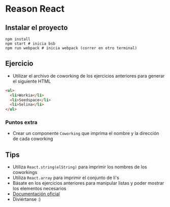 # Reason React

## Instalar el proyecto

```shell
npm install
npm start # inicia bsb
npm run webpack # inicia webpack (correr en otro terminal)
```

## Ejercicio

- Utilizar el archivo de coworking de los ejercicios anteriores para generar el siguiente HTML

```html
<ul>
  <li>Workia</li>
  <li>Seedspace</li>
  <li>Selina</li>
</ul>
```

### Puntos extra

- Crear un componente `Coworking` que imprima el nombre y la dirección de cada coworking

## Tips

- Utiliza `React.string(elString)` para imprimir los nombres de los coworkings
- Utiliza `React.array` para imprimir el conjunto de li's
- Básate en los ejercicios anteriores para manipular listas y poder mostrar los elementos necesarios
- [Documentación oficial](https://reasonml.github.io/reason-react/docs/en/what-and-why)
- Diviértanse :)
